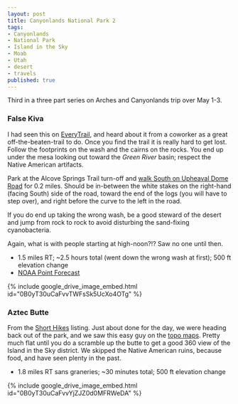 ```yaml
---
layout: post
title: Canyonlands National Park 2
tags:
- Canyonlands
- National Park
- Island in the Sky
- Moab
- Utah
- desert
- travels
published: true
---
```

Third in a three part series on Arches and Canyonlands trip over May 1-3.

### False Kiva
I had seen this on [EveryTrail](http://www.everytrail.com/guide/false-kiva-hike),
and heard about it from a coworker as a great off-the-beaten-trail to do.
Once you find the trail it is really hard to get lost. Follow the footprints
on the wash and the cairns on the rocks. You end up under the mesa looking
out toward the _Green River_ basin; respect the Native American artifacts.

Park at the Alcove Springs Trail turn-off and
[walk South on Upheaval Dome Road](https://goo.gl/maps/B5sk7)
for 0.2 miles. Should be in-between the white stakes on the right-hand
(facing South) side of the road, toward the end of the logs
(you will have to step over), and right before the curve to the left in the road.

If you do end up taking the wrong wash, be a good steward of the desert and
jump from rock to rock to avoid disturbing the sand-fixing cyanobacteria.

Again, what is with people starting at high-noon?!? Saw no one until then.

- 1.5 miles RT; ~2.5 hours total (went down the wrong wash at first); 500 ft elevation change
- [NOAA Point Forecast](http://forecast.weather.gov/MapClick.php?lat=38.4234073&lon=-109.9081597)

{% include google_drive_image_embed.html id="0B0yT30uCaFvvTWFsSk5UcXo4OTg" %}


### Aztec Butte
From the [Short Hikes](http://www.nps.gov/cany/planyourvisit/iskyshorthikes.htm)
listing. Just about done for the day, we were heading back out of the park, and
we saw this easy guy on the
[topo maps](https://drive.google.com/drive/folders/0B0yT30uCaFvvV3lVWDhsT0tuSWc?usp=sharing).
Pretty much flat until you do a scramble up the butte to get a good 360 view
of the Island in the Sky district. We skipped the Native American ruins,
because food, and have seen plenty in the past.

- 1.8 miles RT sans graneries; ~30 minutes total; 500 ft elevation change

{% include google_drive_image_embed.html id="0B0yT30uCaFvvYjZJZ0d0MFRWeDA" %}
